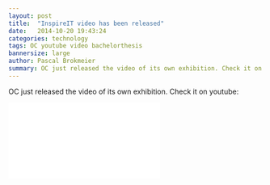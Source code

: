 ```yaml
---
layout: post
title:  "InspireIT video has been released"
date:   2014-10-20 19:43:24
categories: technology
tags: OC youtube video bachelorthesis
bannersize: large
author: Pascal Brokmeier
summary: OC just released the video of its own exhibition. Check it on youtube
---
```


OC just released the video of its own exhibition. Check it on youtube: 

<div class="videowrapper">
<iframe src="//www.youtube.com/embed/2QD0_nrNeJk" frameborder="0" allowfullscreen></iframe>
</div>